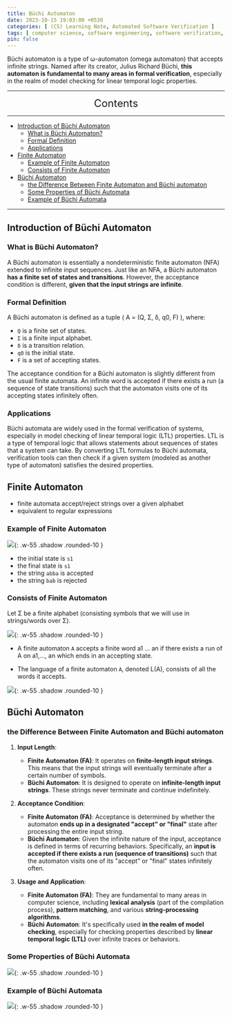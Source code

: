 ```yaml
---
title: Büchi Automaton
date: 2023-10-15 19:03:00 +0530
categories: [ (CS) Learning Note, Automated Software Verification ]
tags: [ computer science, software engineering, software verification, Büchi Automaton ]
pin: false
---
```


Büchi automaton is a type of ω-automaton (omega automaton) that accepts infinite strings. Named after its creator, Julius Richard Büchi, **this automaton is fundamental to many areas in formal verification**, especially in the realm of model checking for linear temporal logic properties.

---
<center><font size='5'> Contents </font></center>

---

<!-- TOC -->
  * [Introduction of Büchi Automaton](#introduction-of-büchi-automaton)
    * [What is Büchi Automaton?](#what-is-büchi-automaton)
    * [Formal Definition](#formal-definition)
    * [Applications](#applications)
  * [Finite Automaton](#finite-automaton)
    * [Example of Finite Automaton](#example-of-finite-automaton)
    * [Consists of Finite Automaton](#consists-of-finite-automaton)
  * [Büchi Automaton](#büchi-automaton)
    * [the Difference Between Finite Automaton and Büchi automaton](#the-difference-between-finite-automaton-and-büchi-automaton)
    * [Some Properties of Büchi Automata](#some-properties-of-büchi-automata)
    * [Example of Büchi Automata](#example-of-büchi-automata)
<!-- TOC -->

---

## Introduction of Büchi Automaton

### What is Büchi Automaton?

A Büchi automaton is essentially a nondeterministic finite automaton (NFA) extended to infinite input sequences. Just like an NFA, a Büchi automaton **has a finite set of states and transitions**. However, the acceptance condition is different, **given that the input strings are infinite**.

### Formal Definition

A Büchi automaton is defined as a tuple \( A = (Q, Σ, δ, q0, F) \), where:

- `Q` is a finite set of states.
- `Σ` is a finite input alphabet.
- `δ` is a transition relation.
- `q0` is the initial state.
- `F` is a set of accepting states.

The acceptance condition for a Büchi automaton is slightly different from the usual finite automata. An infinite word is accepted if there exists a run (a sequence of state transitions) such that the automaton visits one of its accepting states infinitely often.

### Applications

Büchi automata are widely used in the formal verification of systems, especially in model checking of linear temporal logic (LTL) properties. LTL is a type of temporal logic that allows statements about sequences of states that a system can take. By converting LTL formulas to Büchi automata, verification tools can then check if a given system (modeled as another type of automaton) satisfies the desired properties.


## Finite Automaton

- finite automata accept/reject strings over a given alphabet
- equivalent to regular expressions

### Example of Finite Automaton

![](https://i.postimg.cc/d07TXFvQ/bc1.png){: .w-55 .shadow .rounded-10 }

- the initial state is `s1`
- the final state is `s1`
- the string `abba` is accepted
- the string `bab` is rejected

### Consists of Finite Automaton

Let Σ be a finite alphabet (consisting symbols that we will use in strings/words over Σ).

![](https://i.postimg.cc/3NWcPWLf/bc2.png){: .w-55 .shadow .rounded-10 }

- A finite automaton `A` accepts a finite word a1 ... an if there exists a run of A on a1,..., an which ends in an accepting state.

- The language of a finite automaton `A`, denoted L(A), consists of all the words it accepts.

![](https://i.postimg.cc/t40mWwjS/bc3.png){: .w-55 .shadow .rounded-10 }

## Büchi Automaton

### the Difference Between Finite Automaton and Büchi automaton

1. **Input Length**:
   - **Finite Automaton (FA)**: It operates on **finite-length input strings**. This means that the input strings will eventually terminate after a certain number of symbols.
   - **Büchi Automaton**: It is designed to operate on **infinite-length input strings**. These strings never terminate and continue indefinitely.

2. **Acceptance Condition**:
   - **Finite Automaton (FA)**: Acceptance is determined by whether the automaton **ends up in a designated "accept" or "final"** state after processing the entire input string.
   - **Büchi Automaton**: Given the infinite nature of the input, acceptance is defined in terms of recurring behaviors. Specifically, an **input is accepted if there exists a run (sequence of transitions)** such that the automaton visits one of its "accept" or "final" states infinitely often.

3. **Usage and Application**:
   - **Finite Automaton (FA)**: They are fundamental to many areas in computer science, including **lexical analysis** (part of the compilation process), **pattern matching**, and various **string-processing algorithms**.
   - **Büchi Automaton**: It's specifically used **in the realm of model checking**, especially for checking properties described by **linear temporal logic (LTL)** over infinite traces or behaviors.


### Some Properties of Büchi Automata

![](https://i.postimg.cc/MphvhtKN/bc4.png){: .w-55 .shadow .rounded-10 }


### Example of Büchi Automata

![](https://i.postimg.cc/6q6WCYCm/bc5.png){: .w-55 .shadow .rounded-10 }

